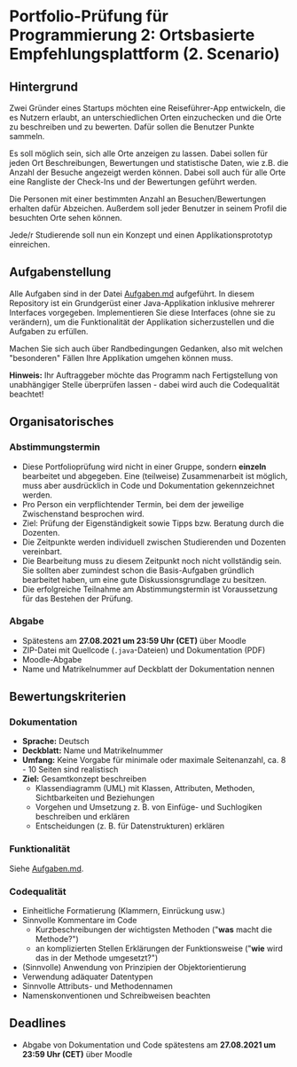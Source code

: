 # Portfolio-Prüfung für Programmierung 2: Ortsbasierte Empfehlungsplattform (2. Scenario)

## Hintergrund
Zwei Gründer eines Startups möchten eine Reiseführer-App entwickeln, die es Nutzern erlaubt, an unterschiedlichen Orten 
einzuchecken und die Orte zu beschreiben und zu bewerten. Dafür sollen die Benutzer Punkte sammeln.

Es soll möglich sein, sich alle Orte anzeigen zu lassen.
Dabei sollen für jeden Ort Beschreibungen, Bewertungen und statistische Daten,
wie z.B. die Anzahl der Besuche angezeigt werden können.
Dabei soll auch für alle Orte eine Rangliste der Check-Ins und der Bewertungen geführt werden. 

Die Personen mit einer bestimmten Anzahl an Besuchen/Bewertungen erhalten dafür Abzeichen.
Außerdem soll jeder Benutzer in seinem Profil die besuchten Orte sehen können.

Jede/r Studierende soll nun ein Konzept und einen Applikationsprototyp einreichen.

## Aufgabenstellung
Alle Aufgaben sind in der Datei [Aufgaben.md](Aufgaben.md) aufgeführt.
In diesem Repository ist ein Grundgerüst einer Java-Applikation inklusive mehrerer Interfaces vorgegeben.
Implementieren Sie diese Interfaces (ohne sie zu verändern), um die Funktionalität der Applikation sicherzustellen und 
die 
Aufgaben zu 
erfüllen.

Machen Sie sich auch über Randbedingungen Gedanken, also mit welchen "besonderen" Fällen Ihre Applikation umgehen können muss.

**Hinweis:** Ihr Auftraggeber möchte das Programm nach Fertigstellung von unabhängiger Stelle überprüfen lassen - dabei wird auch die Codequalität beachtet!

## Organisatorisches

### Abstimmungstermin
- Diese Portfolioprüfung wird nicht in einer Gruppe, sondern **einzeln** bearbeitet und abgegeben. Eine (teilweise) Zusammenarbeit ist möglich, muss aber ausdrücklich in Code und Dokumentation gekennzeichnet werden. 
- Pro Person ein verpflichtender Termin, bei dem der jeweilige Zwischenstand besprochen wird.
- Ziel: Prüfung der Eigenständigkeit sowie Tipps bzw. Beratung durch die Dozenten.
- Die Zeitpunkte werden individuell zwischen Studierenden und Dozenten vereinbart.
- Die Bearbeitung muss zu diesem Zeitpunkt noch nicht vollständig sein. Sie sollten aber zumindest schon die Basis-Aufgaben gründlich bearbeitet haben, um eine gute Diskussionsgrundlage zu besitzen.
- Die erfolgreiche Teilnahme am Abstimmungstermin ist Voraussetzung für das Bestehen der Prüfung.

### Abgabe
- Spätestens am **27.08.2021 um 23:59 Uhr (CET)** über Moodle
- ZIP-Datei mit Quellcode (`.java`-Dateien) und Dokumentation (PDF)
- Moodle-Abgabe
- Name und Matrikelnummer auf Deckblatt der Dokumentation nennen

## Bewertungskriterien

### Dokumentation
- **Sprache:** Deutsch
- **Deckblatt:** Name und Matrikelnummer
- **Umfang:** Keine Vorgabe für minimale oder maximale Seitenanzahl, ca. 8 - 10 Seiten sind realistisch
- **Ziel:** Gesamtkonzept beschreiben
    - Klassendiagramm (UML) mit Klassen, Attributen, Methoden, Sichtbarkeiten und Beziehungen
    - Vorgehen und Umsetzung z. B. von Einfüge- und Suchlogiken beschreiben und erklären
    - Entscheidungen (z. B. für Datenstrukturen) erklären

### Funktionalität
Siehe [Aufgaben.md](Aufgaben.md).

### Codequalität
- Einheitliche Formatierung (Klammern, Einrückung usw.)
- Sinnvolle Kommentare im Code
    - Kurzbeschreibungen der wichtigsten Methoden ("**was** macht die Methode?")
    - an komplizierten Stellen Erklärungen der Funktionsweise ("**wie** wird das in der Methode umgesetzt?")
- (Sinnvolle) Anwendung von Prinzipien der Objektorientierung
- Verwendung adäquater Datentypen
- Sinnvolle Attributs- und Methodennamen
- Namenskonventionen und Schreibweisen beachten


## Deadlines
- Abgabe von Dokumentation und Code spätestens am **27.08.2021 um 23:59 Uhr (CET)** über Moodle
